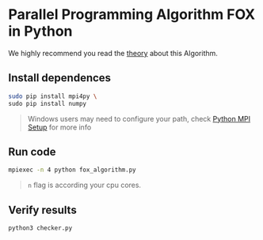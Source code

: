 # Parallel Programming Algorithm FOX in Python

We highly recommend you read the [theory](https://www.cs.csi.cuny.edu/~gu/teaching/courses/csc76010/slides/Matrix%20Multiplication%20by%20Nur.pdf) about this Algorithm.

## Install dependences

```bash
sudo pip install mpi4py \
sudo pip install numpy
```

> Windows users may need to configure your path, check [Python MPI Setup](https://nyu-cds.github.io/python-mpi/setup/) for more info

## Run code

```bash
mpiexec -n 4 python fox_algorithm.py
```

> `n` flag is according your cpu cores.

## Verify results

```bash
python3 checker.py
```
